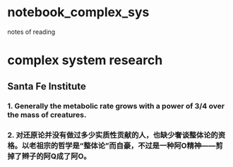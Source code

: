 # notebook_complex_sys
notes of reading 


# complex system research

## Santa Fe Institute
### 1. Generally the metabolic rate grows with a power of 3/4 over the mass of creatures.
### 2. 对还原论并没有做过多少实质性贡献的人，也缺少奢谈整体论的资格。以老祖宗的哲学是“整体论”而自豪，不过是一种阿O精神——剪掉了辫子的阿Q成了阿O。
